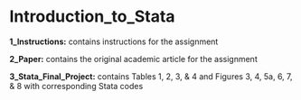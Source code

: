 # Introduction_to_Stata

**1_Instructions:** contains instructions for the assignment  

**2_Paper:** contains the original academic article for the assignment  

**3_Stata_Final_Project:** contains Tables 1, 2, 3, & 4 and Figures 3, 4, 5a, 6, 7, & 8 with corresponding Stata codes
